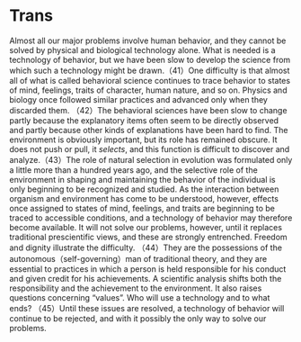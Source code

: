 # Trans

Almost all our major problems involve human behavior, and they cannot be solved by physical and biological technology alone. What is needed is a technology of behavior, but we have been slow to develop the science from which such a technology might be drawn.（41）One difficulty is that almost all of what is called behavioral science continues to trace behavior to states of mind, feelings, traits of character, human nature, and so on. Physics and biology once followed similar practices and advanced only when they discarded them. （42）The behavioral sciences have been slow to change partly because the explanatory items often seem to be directly observed and partly because other kinds of explanations have been hard to find. The environment is obviously important, but its role has remained obscure. It does not push or pull, it _selects_, and this function is difficult to discover and analyze.（43）The role of natural selection in evolution was formulated only a little more than a hundred years ago, and the selective role of the environment in shaping and maintaining the behavior of the individual is only beginning to be recognized and studied. As the interaction between organism and environment has come to be understood, however, effects once assigned to states of mind, feelings, and traits are beginning to be traced to accessible conditions, and a technology of behavior may therefore become available. It will not solve our problems, however, until it replaces traditional prescientific views, and these are strongly entrenched. Freedom and dignity illustrate the difficulty. （44）They are the possessions of the autonomous（self-governing）man of traditional theory, and they are essential to practices in which a person is held responsible for his conduct and given credit for his achievements. A scientific analysis shifts both the responsibility and the achievement to the environment. It also raises questions concerning “values”. Who will use a technology and to what ends? （45）Until these issues are resolved, a technology of behavior will continue to be rejected, and with it possibly the only way to solve our problems.